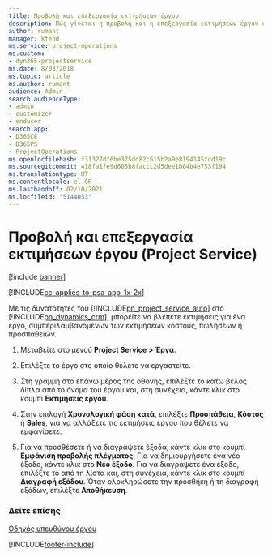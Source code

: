 ```yaml
---
title: Προβολή και επεξεργασία εκτιμήσεων έργου
description: Πώς γίνεται η προβολή και η επεξεργασία εκτιμήσεων έργου στο Project Service
author: rumant
manager: kfend
ms.service: project-operations
ms.custom:
- dyn365-projectservice
ms.date: 8/03/2018
ms.topic: article
ms.author: rumant
audience: Admin
search.audienceType:
- admin
- customizer
- enduser
search.app:
- D365CE
- D365PS
- ProjectOperations
ms.openlocfilehash: f31327df6be375dd82c615b2a9e8194145fcd19c
ms.sourcegitcommit: 418fa1fe9d605b8faccc2d5dee1b04b4e753f194
ms.translationtype: HT
ms.contentlocale: el-GR
ms.lasthandoff: 02/10/2021
ms.locfileid: "5144053"
---
```

# <a name="view-and-edit-project-estimates-project-service"></a>Προβολή και επεξεργασία εκτιμήσεων έργου (Project Service)

[!include [banner](../includes/psa-now-project-operations.md)]

[!INCLUDE[cc-applies-to-psa-app-1x-2x](../includes/cc-applies-to-psa-app-1x-2x.md)]

Με τις δυνατότητες του [!INCLUDE[pn_project_service_auto](../includes/pn-project-service-auto.md)] στο [!INCLUDE[pn_dynamics_crm](../includes/pn-dynamics-crm.md)], μπορείτε να βλέπετε εκτιμήσεις για ένα έργο, συμπεριλαμβανομένων των εκτιμήσεων κόστους, πωλήσεων ή προσπαθειών.  
  
1.  Μεταβείτε στο μενού **Project Service > Έργα**.  
  
2.  Επιλέξτε το έργο στο οποίο θέλετε να εργαστείτε.  
  
3.  Στη γραμμή στο επάνω μέρος της οθόνης, επιλέξτε το κάτω βέλος δίπλα από το όνομα του έργου και, στη συνέχεια, κάντε κλικ στο κουμπί **Εκτιμήσεις έργου**.  
  
4.  Στην επιλογή **Χρονολογική φάση κατά**, επιλέξτε **Προσπάθεια**, **Κόστος** ή **Sales**, για να αλλάξετε τις εκτιμήσεις έργου που θέλετε να εμφανίσετε.  
  
5.  Για να προσθέσετε ή να διαγράψετε έξοδα, κάντε κλικ στο κουμπί **Εμφάνιση προβολής πλέγματος**. Για να δημιουργήσετε ένα νέο έξοδο, κάντε κλικ στο **Νέο έξοδο**. Για να διαγράψετε ένα έξοδο, επιλέξτε το από τη λίστα και, στη συνέχεια, κάντε κλικ στο κουμπί **Διαγραφή εξόδου**. Όταν ολοκληρώσετε την προσθήκη ή τη διαγραφή εξόδων, επιλέξτε **Αποθήκευση**.  
  
### <a name="see-also"></a>Δείτε επίσης  
 [Οδηγός υπευθύνου έργου](../psa/project-manager-guide.md)


[!INCLUDE[footer-include](../includes/footer-banner.md)]